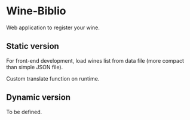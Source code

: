 # Wine-Biblio

Web application to register your wine.

## Static version

For front-end development, load wines list from data file (more compact than simple JSON file).

Custom translate function on runtime.


## Dynamic version

To be defined.
